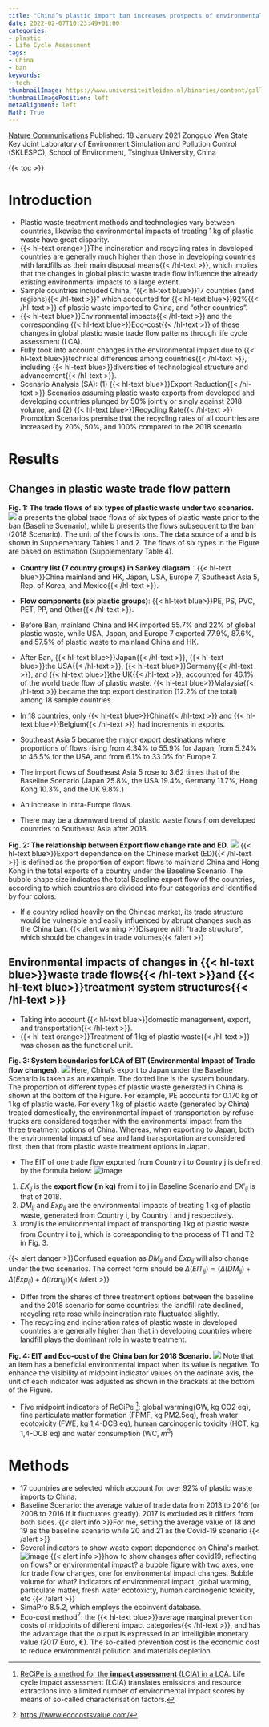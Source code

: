 ```yaml
---
title: "China’s plastic import ban increases prospects of environmental impact mitigation of plastic waste trade flow worldwide"
date: 2022-02-07T10:23:49+01:00
categories:
- plastic
- Life Cycle Assessment
tags:
- China
- ban
keywords:
- tech
thumbnailImage: https://www.universiteitleiden.nl/binaries/content/gallery/ul2/main-images/social-and-behavioural-sciences/psychologie/sociale-en-organisatiepsychologie/nature-communications.jpg
thumbnailImagePosition: left
metaAlignment: left
Math: True
---
```


[Nature Communications](https://www.nature.com/articles/s41467-020-20741-9#Sec6)
Published: 18 January 2021
Zongguo Wen
State Key Joint Laboratory of Environment Simulation and Pollution Control (SKLESPC), School of Environment, Tsinghua University, China
<!--more-->
{{< toc >}}


# Introduction
* Plastic waste treatment methods and technologies vary between countries, likewise the environmental impacts of treating 1 kg of plastic waste have great disparity.
* {{< hl-text orange>}}The incineration and recycling rates in developed countries are generally much higher than those in developing countries with landfills as their main disposal means{{< /hl-text >}}, which implies that the changes in global plastic waste trade flow influence the already existing environmental impacts to a large extent.
* Sample countries included China, “{{< hl-text blue>}}17 countries (and regions){{< /hl-text >}}” which accounted for {{< hl-text blue>}}92%{{< /hl-text >}} of plastic waste imported to China, and “other countries”.
* {{< hl-text blue>}}Environmental impacts{{< /hl-text >}} and the corresponding {{< hl-text blue>}}Eco-cost{{< /hl-text >}} of these changes in global plastic waste trade flow patterns through life cycle assessment (LCA).
* Fully took into account changes in the environmental impact due to {{< hl-text blue>}}technical differences among countries{{< /hl-text >}}, including {{< hl-text blue>}}diversities of technological structure and advancement{{< /hl-text >}}.
* Scenario Analysis (SA): (1) {{< hl-text blue>}}Export Reduction{{< /hl-text >}} Scenarios assuming plastic waste exports from developed and developing countries plunged by 50% jointly or singly against 2018 volume, and (2) {{< hl-text blue>}}Recycling Rate{{< /hl-text >}} Promotion Scenarios premise that the recycling rates of all countries are increased by 20%, 50%, and 100% compared to the 2018 scenario.
# Results
## Changes in plastic waste trade flow pattern
**Fig. 1: The trade flows of six types of plastic waste under two scenarios.**
![](https://media.springernature.com/full/springer-static/image/art%3A10.1038%2Fs41467-020-20741-9/MediaObjects/41467_2020_20741_Fig1_HTML.png?as=webp)
a presents the global trade flows of six types of plastic waste prior to the ban (Baseline Scenario), while b presents the flows subsequent to the ban (2018 Scenario). The unit of the flows is tons. The data source of a and b is shown in Supplementary Tables 1 and  2. The flows of six types in the Figure are based on estimation (Supplementary Table 4).

* **Country list (7 country groups) in Sankey diagram**：{{< hl-text blue>}}China mainland and HK, Japan, USA, Europe 7, Southeast Asia 5, Rep. of Korea, and Mexico{{< /hl-text >}}.

* **Flow components (six plastic groups)**: {{< hl-text blue>}}PE, PS, PVC, PET, PP, and Other{{< /hl-text >}}.

* Before Ban, mainland China and HK imported 55.7% and 22% of global plastic waste, while USA, Japan, and Europe 7 exported 77.9%, 87.6%, and 57.5% of plastic waste to mainland China and HK.
* After Ban, {{< hl-text blue>}}Japan{{< /hl-text >}}, {{< hl-text blue>}}the USA{{< /hl-text >}}, {{< hl-text blue>}}Germany{{< /hl-text >}}, and {{< hl-text blue>}}the UK{{< /hl-text >}}, accounted for 46.1% of the world trade flow of plastic waste. {{< hl-text blue>}}Malaysia{{< /hl-text >}} became the top export destination  (12.2% of the total) among 18 sample countries.
* In 18 countries, only {{< hl-text blue>}}China{{< /hl-text >}} and {{< hl-text blue>}}Belgium{{< /hl-text >}} had increments in exports.
* Southeast Asia 5 became the major export destinations where proportions of flows rising from 4.34% to 55.9% for Japan, from 5.24% to 46.5% for the USA, and from 6.1% to 33.0% for Europe 7.
* The import flows of Southeast Asia 5 rose to 3.62 times that of the Baseline Scenario (Japan 25.8%, the USA 19.4%, Germany 11.7%, Hong Kong 10.3%, and the UK 9.8%.)
* An increase in intra-Europe flows.
* There may be a downward trend of plastic waste flows from developed countries to Southeast Asia after 2018.

**Fig. 2: The relationship between Export flow change rate and ED.**
![](https://media.springernature.com/full/springer-static/image/art%3A10.1038%2Fs41467-020-20741-9/MediaObjects/41467_2020_20741_Fig2_HTML.png?as=webp)
{{< hl-text blue>}}Export dependence on the Chinese market (ED){{< /hl-text >}} is defined as the proportion of export flows to mainland China and Hong Kong in the total exports of a country under the Baseline Scenario. The bubble shape size indicates the total Baseline export flow of the countries, according to which countries are divided into four categories and identified by four colors.

* If a country relied heavily on the Chinese market, its trade structure would be vulnerable and easily influenced by abrupt changes such as the China ban.
{{< alert warning >}}Disagree with "trade structure", which should be changes in trade volumes{{< /alert >}}

## Environmental impacts of changes in {{< hl-text blue>}}waste trade flows{{< /hl-text >}}and {{< hl-text blue>}}treatment system structures{{< /hl-text >}}

* Taking into account {{< hl-text blue>}}domestic management, export, and transportation{{< /hl-text >}}.
* {{< hl-text orange>}}Treatment of 1 kg of plastic waste{{< /hl-text >}} was chosen as the functional unit.

**Fig. 3: System boundaries for LCA of EIT (Environmental Impact of Trade flow changes).**
![](https://media.springernature.com/full/springer-static/image/art%3A10.1038%2Fs41467-020-20741-9/MediaObjects/41467_2020_20741_Fig3_HTML.png?as=webp)
Here, China’s export to Japan under the Baseline Scenario is taken as an example. The dotted line is the system boundary. The proportion of different types of plastic waste generated in China is shown at the bottom of the Figure. For example, PE accounts for 0.170 kg of 1 kg of plastic waste. For every 1 kg of plastic waste (generated by China) treated domestically, the environmental impact of transportation by refuse trucks are considered together with the environmental impact from the three treatment options of China. Whereas, when exporting to Japan, both the environmental impact of sea and land transportation are considered first, then that from plastic waste treatment options in Japan.

* The EIT of one trade flow exported from Country i to Country j is defined by the formula below:
![image](https://user-images.githubusercontent.com/65668613/152815597-20605006-56e5-49ea-819f-7c7588bf9d1f.png)
 1. $EX_{ij}$ is the **export flow (in kg)** from i to j in Baseline Scenario and $EX′_{ij}$ is that of 2018.
 2.  $DM_{ij}$ and $Exp_{ij}$ are the environmental impacts of treating 1 kg of plastic waste, generated from Country i, by Country i and j respectively.
 3.  $tran_ij$ is the environmental impact of transporting 1 kg of plastic waste from Country i to j, which is corresponding to the process of T1 and T2 in Fig. 3.

 {{< alert danger >}}Confused equation as $DM_{ij}$ and $Exp_{ij}$ will also change under the two scenarios. The correct form should be $\Delta(EIT_{ij})=(\Delta(DM_{ij})+\Delta(Exp_{ij})+\Delta(tran_{ij}))${< /alert >}}

* Differ from the shares of three treatment options between the baseline and the 2018 scenario for some countries: the landfill rate declined, recycling rate rose while incineration rate fluctuated slightly.
* The recycling and incineration rates of plastic waste in developed countries are generally higher than that in developing countries where landfill plays the dominant role in waste treatment.

 **Fig. 4: EIT and Eco-cost of the China ban for 2018 Scenario.**
 ![](https://media.springernature.com/full/springer-static/image/art%3A10.1038%2Fs41467-020-20741-9/MediaObjects/41467_2020_20741_Fig4_HTML.png?as=webp)
 Note that an item has a beneficial environmental impact when its value is negative. To enhance the visibility of midpoint indicator values on the ordinate axis, the unit of each indicator was adjusted as shown in the brackets at the bottom of the Figure.
* Five midpoint indicators of ReCiPe [^rec]: global warming(GW, kg CO2 eq), fine particulate matter formation (FPMF, kg PM2.5eq), fresh water ecotoxicity (FWE, kg 1,4-DCB eq), human carcinogenic toxicity (HCT, kg 1,4-DCB eq) and water consumption (WC, $m^3$)

# Methods
* 17 countries are selected which account for over 92% of plastic waste imports to China.
* Baseline Scenario: the average value of trade data from 2013 to 2016 (or 2008 to 2016 if it fluctuates greatly). 2017 is excluded as it differs from both sides.
{{< alert info >}}For me, setting the average value of 18 and 19 as the baseline scenario while 20 and 21 as the Covid-19 scenario {{< /alert >}}
* Several indicators to show waste export dependence on China's market.
![image](https://user-images.githubusercontent.com/65668613/152964604-f3150dcb-64cb-4db7-bed0-16b6aebb0e6c.png)
{{< alert info >}}how to show changes after covid19, reflecting on flows? or environmental impact? a bubble figure with two axes, one for trade flow changes, one for environmental impact changes. Bubble volume for what? Indicators of environmental impact, global warming, particulate matter, fresh water ecotoxicty, human carcinogenic toxicity, etc
{{< /alert >}}
*  SimaPro 8.5.2, which employs the ecoinvent database.
* Eco-cost method[^eco]: the {{< hl-text blue>}}average marginal prevention costs of midpoints of different impact categories{{< /hl-text >}}, and has the advantage that the output is expressed in an intelligible monetary value (2017 Euro, €). The so-called prevention cost is the economic cost to reduce environmental pollution and materials depletion.


[^rec]: [ReCiPe is a method for the **impact assessment** (LCIA) in a LCA](https://www.rivm.nl/en/life-cycle-assessment-lca/recipe). Life cycle impact assessment (LCIA) translates emissions and resource extractions into a limited number of environmental impact scores by means of so-called characterisation factors.
[^eco]: https://www.ecocostsvalue.com/
